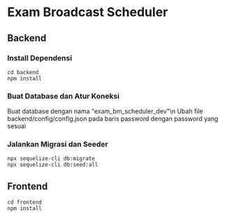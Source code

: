 # Exam Broadcast Scheduler

## Backend
### Install Dependensi
```
cd backend
npm install
```
### Buat Database dan Atur Koneksi
Buat database dengan nama "exam_bm_scheduler_dev"\n
Ubah file backend/config/config.json pada baris password dengan password yang sesuai
### Jalankan Migrasi dan Seeder
```
npx sequelize-cli db:migrate
npx sequelize-cli db:seed:all
```

## Frontend
```
cd frontend
npm install
```
